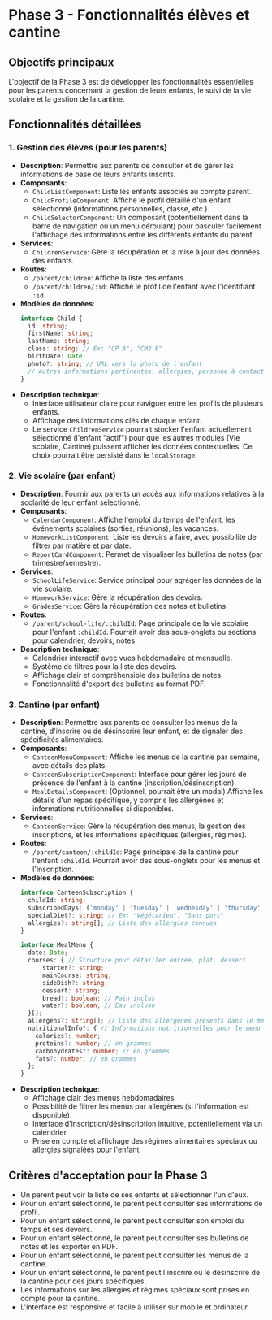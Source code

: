 # Phase 3 - Fonctionnalités élèves et cantine

## Objectifs principaux

L'objectif de la Phase 3 est de développer les fonctionnalités essentielles pour les parents concernant la gestion de leurs enfants, le suivi de la vie scolaire et la gestion de la cantine.

## Fonctionnalités détaillées

### 1. Gestion des élèves (pour les parents)

-   **Description**: Permettre aux parents de consulter et de gérer les informations de base de leurs enfants inscrits.
-   **Composants**:
    -   `ChildListComponent`: Liste les enfants associés au compte parent.
    -   `ChildProfileComponent`: Affiche le profil détaillé d'un enfant sélectionné (informations personnelles, classe, etc.).
    -   `ChildSelectorComponent`: Un composant (potentiellement dans la barre de navigation ou un menu déroulant) pour basculer facilement l'affichage des informations entre les différents enfants du parent.
-   **Services**:
    -   `ChildrenService`: Gère la récupération et la mise à jour des données des enfants.
-   **Routes**:
    -   `/parent/children`: Affiche la liste des enfants.
    -   `/parent/children/:id`: Affiche le profil de l'enfant avec l'identifiant `:id`.
-   **Modèles de données**:
    ```typescript
    interface Child {
      id: string;
      firstName: string;
      lastName: string;
      class: string; // Ex: "CP A", "CM2 B"
      birthDate: Date;
      photo?: string; // URL vers la photo de l'enfant
      // Autres informations pertinentes: allergies, personne à contacter en cas d'urgence, etc.
    }
    ```
-   **Description technique**:
    -   Interface utilisateur claire pour naviguer entre les profils de plusieurs enfants.
    -   Affichage des informations clés de chaque enfant.
    -   Le service `ChildrenService` pourrait stocker l'enfant actuellement sélectionné (l'enfant "actif") pour que les autres modules (Vie scolaire, Cantine) puissent afficher les données contextuelles. Ce choix pourrait être persisté dans le `localStorage`.

### 2. Vie scolaire (par enfant)

-   **Description**: Fournir aux parents un accès aux informations relatives à la scolarité de leur enfant sélectionné.
-   **Composants**:
    -   `CalendarComponent`: Affiche l'emploi du temps de l'enfant, les événements scolaires (sorties, réunions), les vacances.
    -   `HomeworkListComponent`: Liste les devoirs à faire, avec possibilité de filtrer par matière et par date.
    -   `ReportCardComponent`: Permet de visualiser les bulletins de notes (par trimestre/semestre).
-   **Services**:
    -   `SchoolLifeService`: Service principal pour agréger les données de la vie scolaire.
    -   `HomeworkService`: Gère la récupération des devoirs.
    -   `GradesService`: Gère la récupération des notes et bulletins.
-   **Routes**:
    -   `/parent/school-life/:childId`: Page principale de la vie scolaire pour l'enfant `:childId`. Pourrait avoir des sous-onglets ou sections pour calendrier, devoirs, notes.
-   **Description technique**:
    -   Calendrier interactif avec vues hebdomadaire et mensuelle.
    -   Système de filtres pour la liste des devoirs.
    -   Affichage clair et compréhensible des bulletins de notes.
    -   Fonctionnalité d'export des bulletins au format PDF.

### 3. Cantine (par enfant)

-   **Description**: Permettre aux parents de consulter les menus de la cantine, d'inscrire ou de désinscrire leur enfant, et de signaler des spécificités alimentaires.
-   **Composants**:
    -   `CanteenMenuComponent`: Affiche les menus de la cantine par semaine, avec détails des plats.
    -   `CanteenSubscriptionComponent`: Interface pour gérer les jours de présence de l'enfant à la cantine (inscription/désinscription).
    -   `MealDetailsComponent`: (Optionnel, pourrait être un modal) Affiche les détails d'un repas spécifique, y compris les allergènes et informations nutritionnelles si disponibles.
-   **Services**:
    -   `CanteenService`: Gère la récupération des menus, la gestion des inscriptions, et les informations spécifiques (allergies, régimes).
-   **Routes**:
    -   `/parent/canteen/:childId`: Page principale de la cantine pour l'enfant `:childId`. Pourrait avoir des sous-onglets pour les menus et l'inscription.
-   **Modèles de données**:
    ```typescript
    interface CanteenSubscription {
      childId: string;
      subscribedDays: ('monday' | 'tuesday' | 'wednesday' | 'thursday' | 'friday')[]; // Jours de la semaine où l'enfant est inscrit
      specialDiet?: string; // Ex: "Végétarien", "Sans porc"
      allergies?: string[]; // Liste des allergies connues
    }

    interface MealMenu {
      date: Date;
      courses: { // Structure pour détailler entrée, plat, dessert
          starter?: string;
          mainCourse: string;
          sideDish?: string;
          dessert: string;
          bread?: boolean; // Pain inclus
          water?: boolean; // Eau incluse
      }[];
      allergens?: string[]; // Liste des allergènes présents dans le menu du jour
      nutritionalInfo?: { // Informations nutritionnelles pour le menu global du jour
        calories?: number;
        proteins?: number; // en grammes
        carbohydrates?: number; // en grammes
        fats?: number; // en grammes
      };
    }
    ```
-   **Description technique**:
    -   Affichage clair des menus hebdomadaires.
    -   Possibilité de filtrer les menus par allergènes (si l'information est disponible).
    -   Interface d'inscription/désinscription intuitive, potentiellement via un calendrier.
    -   Prise en compte et affichage des régimes alimentaires spéciaux ou allergies signalées pour l'enfant.

## Critères d'acceptation pour la Phase 3

-   Un parent peut voir la liste de ses enfants et sélectionner l'un d'eux.
-   Pour un enfant sélectionné, le parent peut consulter ses informations de profil.
-   Pour un enfant sélectionné, le parent peut consulter son emploi du temps et ses devoirs.
-   Pour un enfant sélectionné, le parent peut consulter ses bulletins de notes et les exporter en PDF.
-   Pour un enfant sélectionné, le parent peut consulter les menus de la cantine.
-   Pour un enfant sélectionné, le parent peut l'inscrire ou le désinscrire de la cantine pour des jours spécifiques.
-   Les informations sur les allergies et régimes spéciaux sont prises en compte pour la cantine.
-   L'interface est responsive et facile à utiliser sur mobile et ordinateur.
